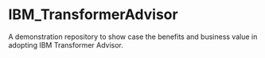 # IBM_TransformerAdvisor
A demonstration repository to show case the benefits and business value in adopting IBM Transformer Advisor.
